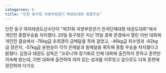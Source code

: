 ```yaml
---
categories: b
title: "인천 동구청 국방부장관기 태권도대회 종합우승"
---
```

인천 동구 여자태권도선수단이 "제31회 국방부장관기 전국단체대항 태권도대회"에서 개인전 종합우승을 차지했다. 20일 동구청은 지난 15일 경북 문경에서 열린 이번 대회에 개인전 결승에서 -76kg급 조희경이 금메달을 목에 걸었고, -46kg급 최수영과 -62kg급 장은지, -57kg급 윤현승이 각각 은메달과 동메달을 획득해 종합 우승을 차지했다고 밝혔다. 김정규 태권도 감독은 "코로나19 장기화로 인해 대회에 출전하지 못하고 훈련만 지속해 왔는데, 이번 대회에 출전하여 의미 있는 성과를 이루었고 앞으로도 더욱 훈련에 정진하여 다가오